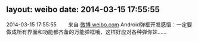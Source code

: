 layout: weibo
date: 2014-03-15 17:55:55
---
<meta name="referrer" content="no-referrer" />

2014-03-15 17:55:55  &nbsp;&nbsp;&nbsp;&nbsp;&nbsp;&nbsp; 来自 <a href="http://weibo.com/" rel="nofollow">微博 weibo.com</a>
Android弹框开发感悟：一定要做成所有界面和功能都齐备的万能弹框哦，这样好应对各种弹你妹…… ​​​
